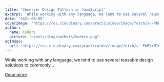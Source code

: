 ```yaml
---
title: 'Observer Design Pattern in JavaScript'
excerpt: 'While working with any language, we tend to use several reusable design solutions to commonly...'
date: '2021-08-09'
coverImage: 'https://res.cloudinary.com/practicaldev/image/fetch/s--PhPYrNT6--/c_imagga_scale,f_auto,fl_progressive,h_420,q_auto,w_1000/https://dev-to-uploads.s3.amazonaws.com/uploads/articles/uedue3njlgaarep4hatc.png'
author:
  name: Koders
  picture: "assets/blog/authors/koders.png"
ogImage:
  url: 'https://res.cloudinary.com/practicaldev/image/fetch/s--PhPYrNT6--/c_imagga_scale,f_auto,fl_progressive,h_420,q_auto,w_1000/https://dev-to-uploads.s3.amazonaws.com/uploads/articles/uedue3njlgaarep4hatc.png'
---
```


While working with any language, we tend to use several reusable design solutions to commonly...

[Read more](https://dev.to/shubhamreacts/observer-design-pattern-in-javascript-74m)
